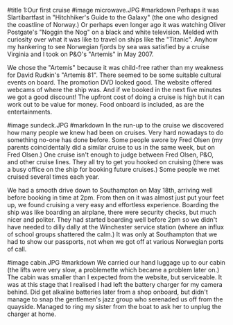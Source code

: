#title 1:Our first cruise
#image microwave.JPG
#markdown
Perhaps it was Slartibartfast in "Hitchhiker's Guide to the Galaxy" (the one who designed the coastline of Norway.) Or perhaps even longer ago it was watching Oliver Postgate's "Noggin the Nog" on a black and white television. Melded with curiosity over what it was like to travel on ships like the "Titanic". Anyhow my hankering to see Norwegian fjords by sea was satisfied by a cruise Virginia and I took on P&O's "Artemis" in May 2007.

We chose the "Artemis" because it was child-free rather than my weakness for David Rudkin's "Artemis 81". There seemed to be some suitable cultural events on board. The promotion DVD looked good. The website offered webcams of where the ship was. And if we booked in the next five minutes we got a good discount! The upfront cost of doing a cruise is high but it can work out to be value for money. Food onboard is included, as are the entertainments.

#image sundeck.JPG
#markdown
In the run-up to the cruise we discovered how many people we knew had been on cruises. Very hard nowadays to do something no-one has done before. Some people swore by Fred Olsen (my parents coincidentally did a similar cruise to us in the same week, but on Fred Olsen.) One cruise isn't enough to judge between Fred Olsen, P&O, and other cruise lines. They all try to get you hooked on cruising (there was a busy office on the ship for booking future cruises.) Some people we met cruised several times each year.

We had a smooth drive down to Southampton on May 18th, arriving well before booking in time at 2pm. From then on it was almost just put your feet up, we found cruising a very easy and effortless experience. Boarding the ship was like boarding an airplane, there were security checks, but much nicer and politer. They had started boarding well before 2pm so we didn't have needed to dilly dally at the Winchester service station (where an influx of school groups shattered the calm.) It was only at Southampton that we had to show our passports, not when we got off at various Norwegian ports of call.

#image cabin.JPG
#markdown
We carried our hand luggage up to our cabin (the lifts were very slow, a problemette which became a problem later on.) The cabin was smaller than I expected from the website, but serviceable. It was at this stage that I realised I had left the battery charger for my camera behind. Did get alkaline batteries later from a shop onboard, but didn't manage to snap the gentlemen's jazz group who serenaded us off from the quayside. Managed to ring my sister from the boat to ask her to unplug the charger at home.
